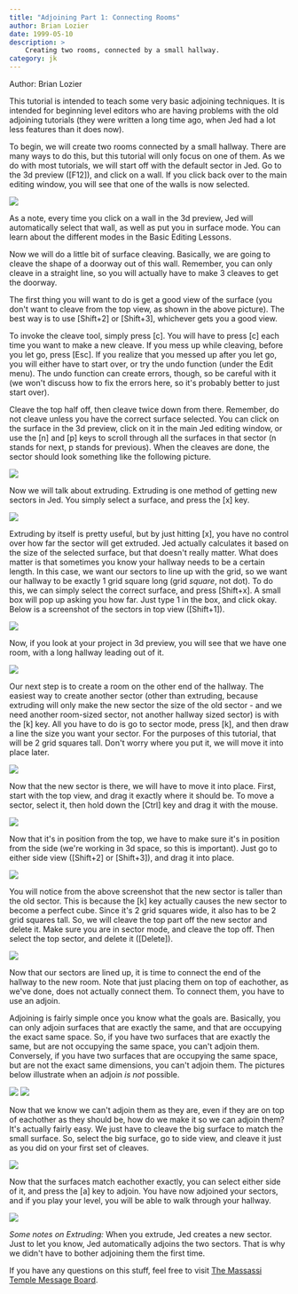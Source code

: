 ```yaml
---
title: "Adjoining Part 1: Connecting Rooms"
author: Brian Lozier
date: 1999-05-10
description: >
    Creating two rooms, connected by a small hallway.
category: jk
---
```


Author: Brian Lozier

This tutorial is intended to teach some very basic adjoining techniques.
It is intended for beginning level editors who are having problems with
the old adjoining tutorials (they were written a long time ago, when Jed
had a lot less features than it does now).

To begin, we will create two rooms connected by a small hallway. There
are many ways to do this, but this tutorial will only focus on one of
them. As we do with most tutorials, we will start off with the default
sector in Jed. Go to the 3d preview (\[F12\]), and click on a wall. If
you click back over to the main editing window, you will see that one of
the walls is now selected.

![](1.gif)

As a note, every time you click on a wall in the 3d preview, Jed will
automatically select that wall, as well as put you in surface mode. You
can learn about the different modes in the Basic Editing Lessons.

Now we will do a little bit of surface cleaving. Basically, we are going
to cleave the shape of a doorway out of this wall. Remember, you can
only cleave in a straight line, so you will actually have to make 3
cleaves to get the doorway.

The first thing you will want to do is get a good view of the surface
(you don't want to cleave from the top view, as shown in the above
picture). The best way is to use \[Shift+2\] or \[Shift+3\], whichever
gets you a good view.

To invoke the cleave tool, simply press \[c\]. You will have to press
\[c\] each time you want to make a new cleave. If you mess up while
cleaving, before you let go, press \[Esc\]. If you realize that you
messed up after you let go, you will either have to start over, or try
the undo function (under the Edit menu). The undo function can create
errors, though, so be careful with it (we won't discuss how to fix the
errors here, so it's probably better to just start over).

Cleave the top half off, then cleave twice down from there. Remember, do
not cleave unless you have the correct surface selected. You can click
on the surface in the 3d preview, click on it in the main Jed editing
window, or use the \[n\] and \[p\] keys to scroll through all the
surfaces in that sector (n stands for next, p stands for previous). When
the cleaves are done, the sector should look something like the
following picture.

![](2.gif)

Now we will talk about extruding. Extruding is one method of getting new
sectors in Jed. You simply select a surface, and press the \[x\] key.

![](3.gif)

Extruding by itself is pretty useful, but by just hitting \[x\], you
have no control over how far the sector will get extruded. Jed actually
calculates it based on the size of the selected surface, but that
doesn't really matter. What does matter is that sometimes you know your
hallway needs to be a certain length. In this case, we want our sectors
to line up with the grid, so we want our hallway to be exactly 1 grid
square long (grid *square*, not dot). To do this, we can simply select
the correct surface, and press \[Shift+x\]. A small box will pop up
asking you how far. Just type 1 in the box, and click okay. Below is a
screenshot of the sectors in top view (\[Shift+1\]).

![](4.gif)

Now, if you look at your project in 3d preview, you will see that we
have one room, with a long hallway leading out of it.

![](5.gif)

Our next step is to create a room on the other end of the hallway. The
easiest way to create another sector (other than extruding, because
extruding will only make the new sector the size of the old sector - and
we need another room-sized sector, not another hallway sized sector) is
with the \[k\] key. All you have to do is go to sector mode, press
\[k\], and then draw a line the size you want your sector. For the
purposes of this tutorial, that will be 2 grid squares tall. Don't worry
where you put it, we will move it into place later.

![](6.gif)

Now that the new sector is there, we will have to move it into place.
First, start with the top view, and drag it exactly where it should be.
To move a sector, select it, then hold down the \[Ctrl\] key and drag it
with the mouse.

![](7.gif)

Now that it's in position from the top, we have to make sure it's in
position from the side (we're working in 3d space, so this is
important). Just go to either side view (\[Shift+2\] or \[Shift+3\]),
and drag it into place.

![](8.gif)

You will notice from the above screenshot that the new sector is taller
than the old sector. This is because the \[k\] key actually causes the
new sector to become a perfect cube. Since it's 2 grid squares wide, it
also has to be 2 grid squares tall. So, we will cleave the top part off
the new sector and delete it. Make sure you are in sector mode, and
cleave the top off. Then select the top sector, and delete it
(\[Delete\]).

![](9.gif)

Now that our sectors are lined up, it is time to connect the end of the
hallway to the new room. Note that just placing them on top of
eachother, as we've done, does not actually connect them. To connect
them, you have to use an adjoin.

Adjoining is fairly simple once you know what the goals are. Basically,
you can only adjoin surfaces that are exactly the same, and that are
occupying the exact same space. So, if you have two surfaces that are
exactly the same, but are not occupying the same space, you can't adjoin
them. Conversely, if you have two surfaces that are occupying the same
space, but are not the exact same dimensions, you can't adjoin them. The
pictures below illustrate when an adjoin *is not* possible.

![](10.gif) ![](11.gif)

Now that we know we can't adjoin them as they are, even if they are on
top of eachother as they should be, how do we make it so we can adjoin
them? It's actually fairly easy. We just have to cleave the big surface
to match the small surface. So, select the big surface, go to side view,
and cleave it just as you did on your first set of cleaves.

![](12.gif)

Now that the surfaces match eachother exactly, you can select either
side of it, and press the \[a\] key to adjoin. You have now adjoined
your sectors, and if you play your level, you will be able to walk
through your hallway.

![](13.gif)

*Some notes on Extruding:* When you extrude, Jed creates a new sector.
Just to let you know, Jed automatically adjoins the two sectors. That is
why we didn't have to bother adjoining them the first time.

If you have any questions on this stuff, feel free to visit [The
Massassi Temple Message Board](http://forums.massassi.net).
